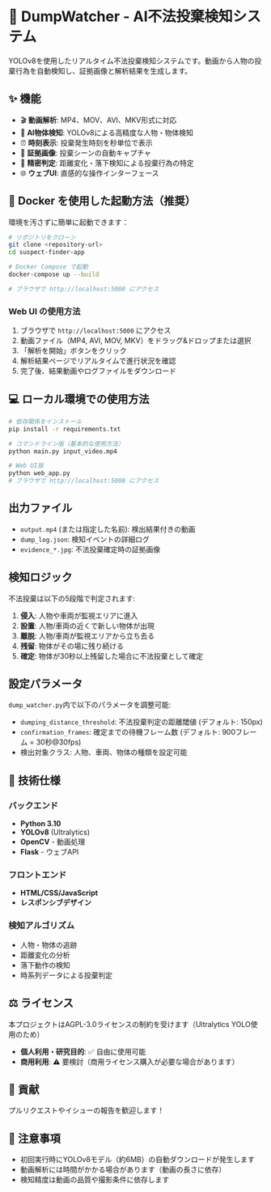 # 🎯 DumpWatcher - AI不法投棄検知システム

YOLOv8を使用したリアルタイム不法投棄検知システムです。動画から人物の投棄行為を自動検知し、証拠画像と解析結果を生成します。

## ✨ 機能

- 🎬 **動画解析**: MP4、MOV、AVI、MKV形式に対応
- 🤖 **AI物体検知**: YOLOv8による高精度な人物・物体検知
- ⏰ **時刻表示**: 投棄発生時刻を秒単位で表示
- 📸 **証拠画像**: 投棄シーンの自動キャプチャ
- 🎯 **精密判定**: 距離変化・落下検知による投棄行為の特定
- 🌐 **ウェブUI**: 直感的な操作インターフェース

## 🐳 Docker を使用した起動方法（推奨）

環境を汚さずに簡単に起動できます：

```bash
# リポジトリをクローン
git clone <repository-url>
cd suspect-finder-app

# Docker Compose で起動
docker-compose up --build

# ブラウザで http://localhost:5000 にアクセス
```

### Web UI の使用方法

1. ブラウザで `http://localhost:5000` にアクセス
2. 動画ファイル（MP4, AVI, MOV, MKV）をドラッグ&ドロップまたは選択
3. 「解析を開始」ボタンをクリック
4. 解析結果ページでリアルタイムで進行状況を確認
5. 完了後、結果動画やログファイルをダウンロード

## 💻 ローカル環境での使用方法

```bash
# 依存関係をインストール
pip install -r requirements.txt

# コマンドライン版（基本的な使用方法）
python main.py input_video.mp4

# Web UI版
python web_app.py
# ブラウザで http://localhost:5000 にアクセス
```

## 出力ファイル

- `output.mp4` (または指定した名前): 検出結果付きの動画
- `dump_log.json`: 検知イベントの詳細ログ
- `evidence_*.jpg`: 不法投棄確定時の証拠画像

## 検知ロジック

不法投棄は以下の5段階で判定されます:

1. **侵入**: 人物や車両が監視エリアに進入
2. **設置**: 人物/車両の近くで新しい物体が出現
3. **離脱**: 人物/車両が監視エリアから立ち去る
4. **残留**: 物体がその場に残り続ける
5. **確定**: 物体が30秒以上残留した場合に不法投棄として確定

## 設定パラメータ

`dump_watcher.py`内で以下のパラメータを調整可能:

- `dumping_distance_threshold`: 不法投棄判定の距離閾値 (デフォルト: 150px)
- `confirmation_frames`: 確定までの待機フレーム数 (デフォルト: 900フレーム = 30秒@30fps)
- 検出対象クラス: 人物、車両、物体の種類を設定可能

## 🔧 技術仕様

### バックエンド
- **Python 3.10**
- **YOLOv8** (Ultralytics)
- **OpenCV** - 動画処理
- **Flask** - ウェブAPI

### フロントエンド  
- **HTML/CSS/JavaScript**
- **レスポンシブデザイン**

### 検知アルゴリズム
- 人物・物体の追跡
- 距離変化の分析
- 落下動作の検知
- 時系列データによる投棄判定

## ⚖️ ライセンス

本プロジェクトはAGPL-3.0ライセンスの制約を受けます（Ultralytics YOLO使用のため）

- **個人利用・研究目的**: ✅ 自由に使用可能
- **商用利用**: ⚠️ 要検討（商用ライセンス購入が必要な場合があります）

## 🤝 貢献

プルリクエストやイシューの報告を歓迎します！

## 📝 注意事項

- 初回実行時にYOLOv8モデル（約6MB）の自動ダウンロードが発生します
- 動画解析には時間がかかる場合があります（動画の長さに依存）
- 検知精度は動画の品質や撮影条件に依存します